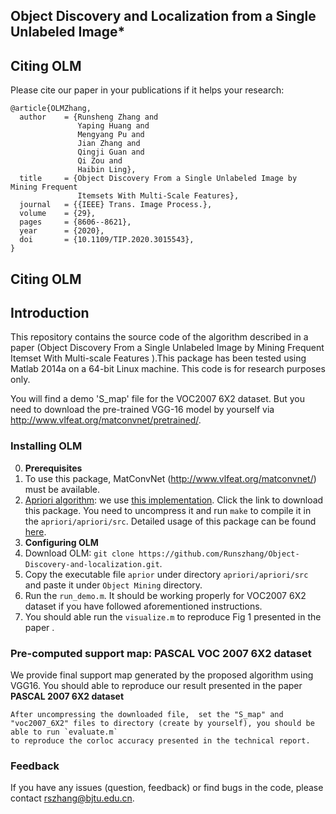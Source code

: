 ## Object Discovery and Localization from a Single Unlabeled Image*

## Citing OLM
Please cite our paper in your publications if it helps your research:
```
@article{OLMZhang,
  author    = {Runsheng Zhang and
               Yaping Huang and
               Mengyang Pu and
               Jian Zhang and
               Qingji Guan and
               Qi Zou and
               Haibin Ling},
  title     = {Object Discovery From a Single Unlabeled Image by Mining Frequent
               Itemsets With Multi-Scale Features},
  journal   = {{IEEE} Trans. Image Process.},
  volume    = {29},
  pages     = {8606--8621},
  year      = {2020},
  doi       = {10.1109/TIP.2020.3015543}, 
}
```

## Citing OLM
## Introduction
This repository contains the source code of the algorithm described in a  paper (Object Discovery From a Single Unlabeled Image by Mining Frequent Itemset With Multi-scale Features ).This package has been tested using Matlab 2014a on a 64-bit Linux machine. This code is for research purposes only. 

You will find a demo 'S_map' file for the VOC2007 6X2 dataset. But you need to download the 
pre-trained VGG-16 model by yourself via http://www.vlfeat.org/matconvnet/pretrained/.

### Installing OLM
0. **Prerequisites** 
 0. To use this package, MatConvNet (http://www.vlfeat.org/matconvnet/) must be available.
 0. [Apriori algorithm](http://en.wikipedia.org/wiki/Apriori_algorithm): we use [this implementation](http://www.borgelt.net/src/apriori.tar.gz). Click the link to download this package. You need 
    to uncompress it and run `make` to compile it in the `apriori/apriori/src`. 
    Detailed usage of this package can be found [here](http://www.borgelt.net/doc/apriori/apriori.html).
 0. **Configuring OLM**
 0. Download OLM: `git clone https://github.com/Runszhang/Object-Discovery-and-localization.git`.
 0. Copy the executable file `aprior` under directory `apriori/apriori/src` and paste it under `Object Mining` directory.    
 0. Run the `run_demo.m`. It should be working properly for VOC2007 6X2 dataset if you have followed aforementioned instructions. 
 0. You should able run the `visualize.m` to reproduce Fig 1 presented in the paper . 
### Pre-computed support map: PASCAL VOC 2007 6X2 dataset
We provide final support map generated by the proposed algorithm using VGG16.
You should able to reproduce our result presented in the paper 
**PASCAL 2007 6X2 dataset**
    
    After uncompressing the downloaded file,  set the "S_map" and "voc2007_6X2" files to directory (create by yourself), you should be able to run `evaluate.m`
    to reproduce the corloc accuracy presented in the technical report.  


### Feedback

If you have any issues (question, feedback) or find bugs in the code, please contact rszhang@bjtu.edu.cn.

